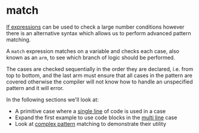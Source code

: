 # match

[If expressions](if-expressions.md) can be used to check a large number conditions however there is an alternative syntax which allows us to perform advanced pattern matching.

A `match` expression matches on a variable and checks each case, also known as an `arm`, to see which branch of logic should be performed. 

The cases are checked sequentially in the order they are declared, i.e. from top to bottom, and the last arm must ensure that all cases in the pattern are covered otherwise the compiler will not know how to handle an unspecified pattern and it will error.

In the following sections we'll look at:

- A primitive case where a [single line](single-line.md) of code is used in a case
- Expand the first example to use code blocks in the [multi line](multi-line.md) case
- Look at [complex pattern](complex/index.md) matching to demonstrate their utility
